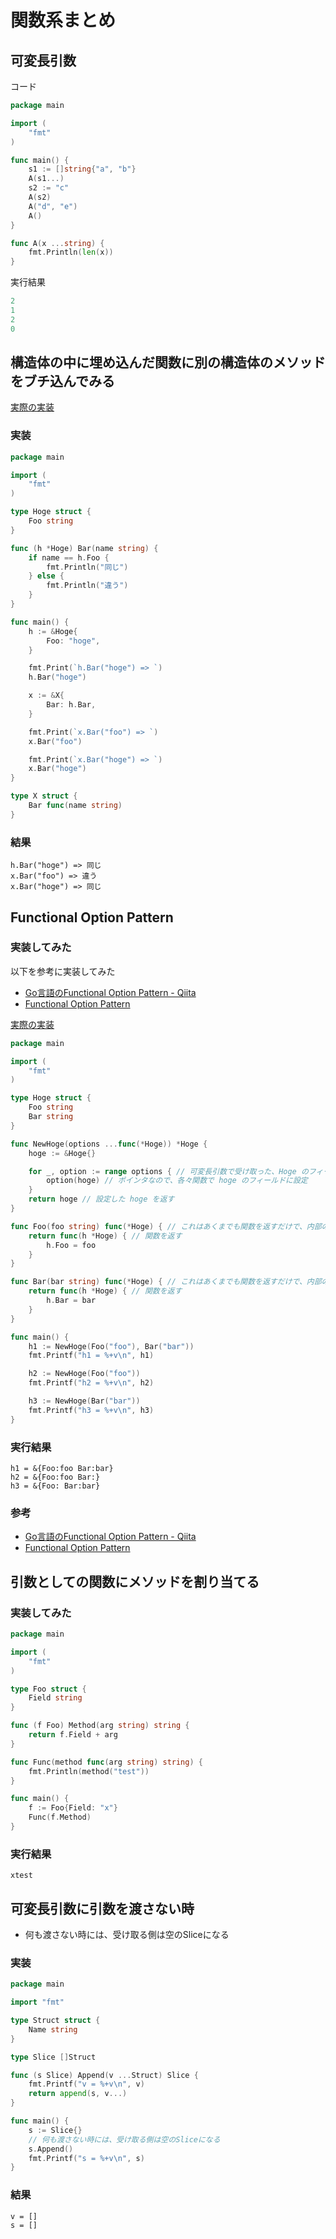 # 関数系まとめ

## 可変長引数

コード

```go
package main

import (
	"fmt"
)

func main() {
	s1 := []string{"a", "b"}
	A(s1...)
	s2 := "c"
	A(s2)
	A("d", "e")
	A()
}

func A(x ...string) {
	fmt.Println(len(x))
}

```

実行結果

```go
2
1
2
0
```


## 構造体の中に埋め込んだ関数に別の構造体のメソッドをブチ込んでみる

[実際の実装](https://play.golang.org/p/01Pfy4ZZFMV)

### 実装

```go
package main

import (
	"fmt"
)

type Hoge struct {
	Foo string
}

func (h *Hoge) Bar(name string) {
	if name == h.Foo {
		fmt.Println("同じ")
	} else {
		fmt.Println("違う")
	}
}

func main() {
	h := &Hoge{
		Foo: "hoge",
	}

	fmt.Print(`h.Bar("hoge") => `)
	h.Bar("hoge")

	x := &X{
		Bar: h.Bar,
	}

	fmt.Print(`x.Bar("foo") => `)
	x.Bar("foo")

	fmt.Print(`x.Bar("hoge") => `)
	x.Bar("hoge")
}

type X struct {
	Bar func(name string)
}
```

### 結果

```
h.Bar("hoge") => 同じ
x.Bar("foo") => 違う
x.Bar("hoge") => 同じ
```

## Functional Option Pattern 

### 実装してみた

以下を参考に実装してみた
- [Go言語のFunctional Option Pattern - Qiita](https://qiita.com/weloan/items/56f1c7792088b5ede136)
- [Functional Option Pattern](https://blog.web-apps.tech/go-functional-option-pattern/)

[実際の実装](https://play.golang.org/p/irKBjK9F-J7)

```go
package main

import (
	"fmt"
)

type Hoge struct {
	Foo string
	Bar string
}

func NewHoge(options ...func(*Hoge)) *Hoge {
	hoge := &Hoge{}

	for _, option := range options { // 可変長引数で受け取った、Hoge のフィールドを設定する各種関数を range で回し、実行する
		option(hoge) // ポインタなので、各々関数で hoge のフィールドに設定
	}
	return hoge // 設定した hoge を返す
}

func Foo(foo string) func(*Hoge) { // これはあくまでも関数を返すだけで、内部の関数の実行までは行わない
	return func(h *Hoge) { // 関数を返す
		h.Foo = foo
	}
}

func Bar(bar string) func(*Hoge) { // これはあくまでも関数を返すだけで、内部の関数の実行までは行わない
	return func(h *Hoge) { // 関数を返す
		h.Bar = bar
	}
}

func main() {
	h1 := NewHoge(Foo("foo"), Bar("bar"))
	fmt.Printf("h1 = %+v\n", h1)

	h2 := NewHoge(Foo("foo"))
	fmt.Printf("h2 = %+v\n", h2)

	h3 := NewHoge(Bar("bar"))
	fmt.Printf("h3 = %+v\n", h3)
}

```

### 実行結果

```
h1 = &{Foo:foo Bar:bar}
h2 = &{Foo:foo Bar:}
h3 = &{Foo: Bar:bar}
```

### 参考

- [Go言語のFunctional Option Pattern - Qiita](https://qiita.com/weloan/items/56f1c7792088b5ede136)
- [Functional Option Pattern](https://blog.web-apps.tech/go-functional-option-pattern/)

## 引数としての関数にメソッドを割り当てる

### 実装してみた

```go
package main

import (
	"fmt"
)

type Foo struct {
	Field string
}

func (f Foo) Method(arg string) string {
	return f.Field + arg
}

func Func(method func(arg string) string) {
	fmt.Println(method("test"))
}

func main() {
	f := Foo{Field: "x"}
	Func(f.Method)
}
```

### 実行結果

```
xtest
```

## 可変長引数に引数を渡さない時

- 何も渡さない時には、受け取る側は空のSliceになる

### 実装

```go
package main

import "fmt"

type Struct struct {
	Name string
}

type Slice []Struct

func (s Slice) Append(v ...Struct) Slice {
	fmt.Printf("v = %+v\n", v)
	return append(s, v...)
}

func main() {
	s := Slice{}
	// 何も渡さない時には、受け取る側は空のSliceになる
	s.Append()
	fmt.Printf("s = %+v\n", s)
}
```

### 結果

```
v = []
s = []
```


